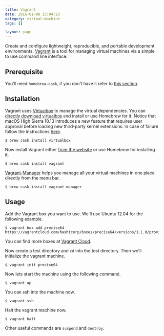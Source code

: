 ```yaml
---
title: Vagrant
date: 2016-01-08 15:04:23
category: virtual-machine
tags: []

layout: page
---
```


Create and configure lightweight, reproducible, and portable development environments. [Vagrant](http://www.vagrantup.com/) is a tool for managing virtual machines via a simple to use command line interface.

## Prerequisite

You'll need `homebrew-cask`, if you don't have it refer to [this section](/mac-setup/Homebrew/Cask.html).

## Installation

Vagrant uses [Virtualbox](https://www.virtualbox.org/) to manage the virtual dependencies. You can [directly download virtualbox](https://www.virtualbox.org/wiki/Downloads) and install or use Homebrew for it.
Notice that macOS High Sierra 10.13 introduces a new feature that requires user approval before loading new third-party kernel extensions.
In case of failure follow the instructions [here](https://developer.apple.com/library/archive/technotes/tn2459/_index.html).

    $ brew cask install virtualbox

Now install Vagrant either [from the website](http://www.vagrantup.com/downloads.html) or use Homebrew for installing it.

    $ brew cask install vagrant

[Vagrant-Manager](http://vagrantmanager.com/) helps you manage all your virtual machines in one place directly from the menu bar.

    $ brew cask install vagrant-manager

## Usage

Add the Vagrant box you want to use. We'll use Ubuntu 12.04 for the following example.

    $ vagrant box add precise64 https://vagrantcloud.com/hashicorp/boxes/precise64/versions/1.1.0/providers/virtualbox.box

You can find more boxes at [Vagrant Cloud](https://app.vagrantup.com/boxes/search).

Now create a test directory and `cd` into the test directory. Then we'll initialize the vagrant machine.

    $ vagrant init precise64

Now lets start the machine using the following command.

    $ vagrant up

You can ssh into the machine now.

    $ vagrant ssh

Halt the vagrant machine now.

    $ vagrant halt

Other useful commands are `suspend` and `destroy`.
